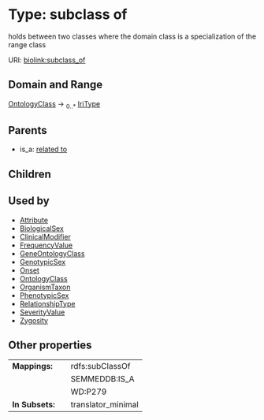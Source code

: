 
# Type: subclass of


holds between two classes where the domain class is a specialization of the range class

URI: [biolink:subclass_of](https://w3id.org/biolink/vocab/subclass_of)


## Domain and Range

[OntologyClass](OntologyClass.md) ->  <sub>0..*</sub> [IriType](types/IriType.md)

## Parents

 *  is_a: [related to](related_to.md)

## Children


## Used by

 * [Attribute](Attribute.md)
 * [BiologicalSex](BiologicalSex.md)
 * [ClinicalModifier](ClinicalModifier.md)
 * [FrequencyValue](FrequencyValue.md)
 * [GeneOntologyClass](GeneOntologyClass.md)
 * [GenotypicSex](GenotypicSex.md)
 * [Onset](Onset.md)
 * [OntologyClass](OntologyClass.md)
 * [OrganismTaxon](OrganismTaxon.md)
 * [PhenotypicSex](PhenotypicSex.md)
 * [RelationshipType](RelationshipType.md)
 * [SeverityValue](SeverityValue.md)
 * [Zygosity](Zygosity.md)

## Other properties

|  |  |  |
| --- | --- | --- |
| **Mappings:** | | rdfs:subClassOf |
|  | | SEMMEDDB:IS_A |
|  | | WD:P279 |
| **In Subsets:** | | translator_minimal |

